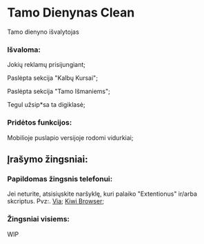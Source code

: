 # Tamo Dienynas Clean

Tamo dienyno išvalytojas

### Išvaloma:
Jokių reklamų prisijungiant;

Paslėpta sekcija "Kalbų Kursai";

Paslėpta sekcija "Tamo Išmaniems";

Tegul užsip*sa ta digiklasė;

### Pridėtos funkcijos:
Mobilioje puslapio versijoje rodomi vidurkiai;


## Įrašymo žingsniai:

### Papildomas žingsnis telefonui:
Jei neturite, atsisiųskite naršyklę, kuri palaiko "Extentionus" ir/arba skcriptus. Pvz:. [Via](https://play.google.com/store/apps/details?id=mark.via.gp&gl=US); [Kiwi Browser](https://play.google.com/store/apps/details?id=com.kiwibrowser.browser&gl=US);

### Žingsniai visiems:

WIP






